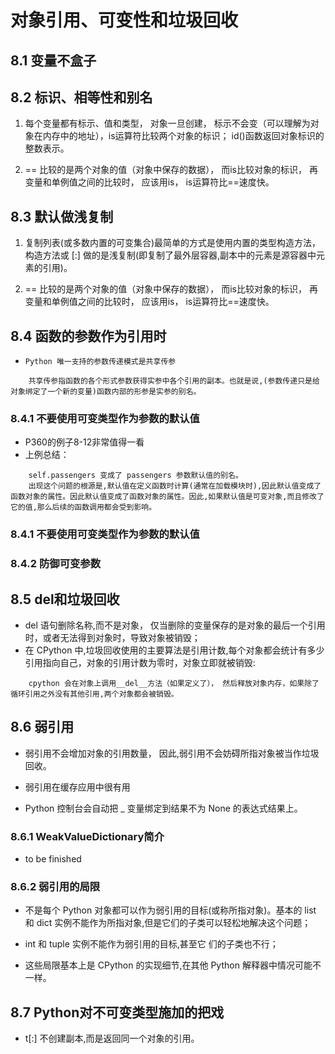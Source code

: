 # 对象引用、可变性和垃圾回收

## 8.1 变量不盒子

## 8.2 标识、相等性和别名
1. 每个变量都有标示、值和类型， 对象一旦创建， 标示不会变（可以理解为对象在内存中的地址），is运算符比较两个对象的标识； id()函数返回对象标识的整数表示。

2. == 比较的是两个对象的值（对象中保存的数据）， 而is比较对象的标识， 再变量和单例值之间的比较时， 应该用is， is运算符比==速度快。

## 8.3 默认做浅复制
1. 复制列表(或多数内置的可变集合)最简单的方式是使用内置的类型构造方法，构造方法或 [:] 做的是浅复制(即复制了最外层容器,副本中的元素是源容器中元素的引用)。

2. == 比较的是两个对象的值（对象中保存的数据）， 而is比较对象的标识， 再变量和单例值之间的比较时， 应该用is， is运算符比==速度快。

## 8.4 函数的参数作为引用时
- `Python 唯一支持的参数传递模式是共享传参`

~~~
    共享传参指函数的各个形式参数获得实参中各个引用的副本。也就是说,(参数传递只是给对象绑定了一个新的变量)函数内部的形参是实参的别名。
~~~

### 8.4.1 不要使用可变类型作为参数的默认值
- P360的例子8-12非常值得一看
- 上例总结：
~~~
    self.passengers 变成了 passengers 参数默认值的别名。
    出现这个问题的根源是,默认值在定义函数时计算(通常在加载模块时),因此默认值变成了函数对象的属性。因此默认值变成了函数对象的属性。因此,如果默认值是可变对象,而且修改了它的值,那么后续的函数调用都会受到影响。
~~~

### 8.4.1 不要使用可变类型作为参数的默认值
### 8.4.2 防御可变参数

## 8.5 del和垃圾回收
- del 语句删除名称,而不是对象， 仅当删除的变量保存的是对象的最后一个引用时，或者无法得到对象时，导致对象被销毁；
- 在 CPython 中,垃圾回收使用的主要算法是引用计数,每个对象都会统计有多少引用指向自己，对象的引用计数为零时，对象立即就被销毁:
~~~
    cpython 会在对象上调用__del__方法（如果定义了）， 然后释放对象内存，如果除了循环引用之外没有其他引用,两个对象都会被销毁。
~~~

## 8.6 弱引用
- 弱引用不会增加对象的引用数量， 因此,弱引用不会妨碍所指对象被当作垃圾回收。

- 弱引用在缓存应用中很有用

- Python 控制台会自动把 _ 变量绑定到结果不为 None 的表达式结果上。

### 8.6.1 WeakValueDictionary简介
- to be finished

### 8.6.2 弱引用的局限
- 不是每个 Python 对象都可以作为弱引用的目标(或称所指对象)。基本的 list 和 dict 实例不能作为所指对象,但是它们的子类可以轻松地解决这个问题；

- int 和 tuple 实例不能作为弱引用的目标,甚至它
们的子类也不行；

- 这些局限基本上是 CPython 的实现细节,在其他 Python 解释器中情况可能不一样。

## 8.7 Python对不可变类型施加的把戏
- t[:] 不创建副本,而是返回同一个对象的引用。